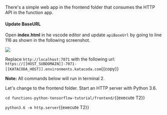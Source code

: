 There's a simple web app in the frontend folder that consumes the HTTP API in the function app.

#### Update BaseURL
Open **index.html** in he vscode editor and update `apiBaseUrl` by going to line 116 as shown in the following screenshot.

![](https://github.com/fenago/katacoda-scenarios/raw/master/azure-functions/azure-functions-python-tensorflow/steps/14/baseurl.JPG)

Replace `http://localhost:7071` with the following url:
`https://[[HOST_SUBDOMAIN]]-7071-[[KATACODA_HOST]].environments.katacoda.com`{{copy}}

**Note:** All commands below will run in terminal 2.

Let's change to the frontend folder. Start an HTTP server with Python 3.6.

`cd functions-python-tensorflow-tutorial/frontend/`{{execute T2}}

`python3.6 -m http.server`{{execute T2}}
